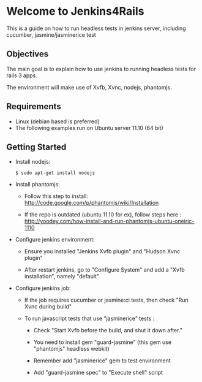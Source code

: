 Welcome to  Jenkins4Rails
=========================

This is a guide on how to run headless tests in jenkins server, including cucumber, jasmine/jasminerice test 

Objectives
----------

The main goal is to explain how to use jenkins to running headless tests for rails 3 apps. 

The environment will make use of Xvfb, Xvnc, nodejs, phantomjs.

Requirements
------------

* Linux (debian based is preferred)
* The following examples run on Ubuntu server 11.10 (64 bit)

Getting Started
---------------

* Install nodejs:

	`$ sudo apt-get install nodejs`

* Install phantomjs:

	* Follow this step to install: http://code.google.com/p/phantomjs/wiki/Installation

	* If the repo is outdated (ubuntu 11.10 for ex), follow steps here : http://yoodey.com/how-install-and-run-phantomjs-ubuntu-oneiric-1110

* Configure jenkins environment: 
	
	* Ensure you installed "Jenkins Xvfb plugin" and "Hudson Xvnc plugin"

	* After restart jenkins, go to "Configure System" and add a "Xvfb installation", namely "default"


* Configure jenkins job:
	
	* If the job requires cucumber or jasmine:ci tests, then check "Run Xvnc during build"
	
	* To run javascript tests that use "jasminerice" tests :

		* Check "Start Xvfb before the build, and shut it down after."

		* You need to install gem "guard-jasmine" (this gem use "phantomjs" headless webkit)
		
		* Remember add "jasminerice" gem to test environment

		* Add "guard-jasmine spec" to "Execute shell" script
